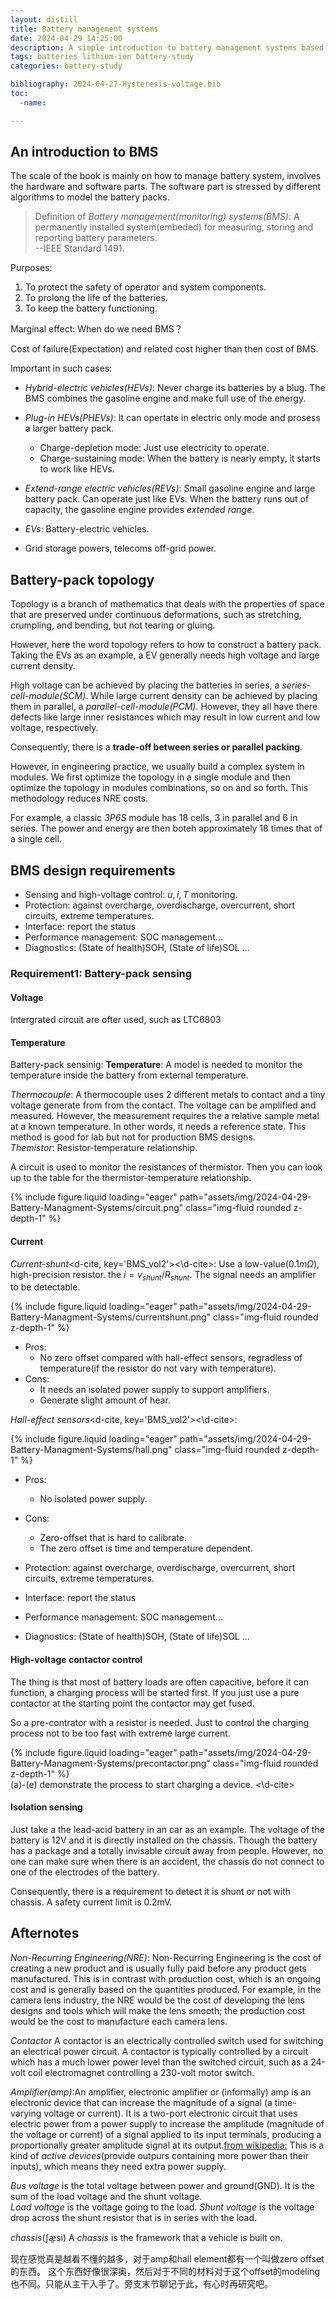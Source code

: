 ```yaml
---
layout: distill
title: Battery management systems
date: 2024-04-29 14:25:00
description: A simple introduction to battery management systems based on L. Plett's book and C26 lecture notes.  
tags: batteries lithium-ion battery-study
categories: battery-study

bibliography: 2024-04-27-Hysteresis-voltage.bib
toc:
  -name:

---
```


## An introduction to BMS

The scale of the book is mainly on how to manage battery system, involves the hardware and software parts. The software part is stressed by different algorithms to model the battery packs.  

>Definition of *Battery management(monitoring) systems(BMS)*: A permanently installed system(embeded) for measuring, storing and reporting battery parameters.  
>--IEEE Standard 1491.  

Purposes:

1. To protect the safety of operator and system components.  
2. To prolong the life of the batteries.  
3. To keep the battery functioning.  

Marginal effect: When do we need BMS？  

Cost of failure(Expectation) and related cost higher than then cost of BMS.  

Important in such cases:

* *Hybrid-electric vehicles(HEVs)*: Never charge its batteries by a blug. The BMS combines the gasoline engine and make full use of the energy.  
* *Plug-in HEVs(PHEVs)*: It can opertate in electric only mode and prosess a larger battery pack. 
  * Charge-depletion mode: Just use electricity to operate.
  * Charge-sustaining mode: When the battery is nearly empty, it starts to work like HEVs.  
* *Extend-range electric vehicles(REVs)*: Small gasoline engine and large battery pack. Can operate just like EVs. When the battery runs out of capacity, the gasoline engine provides *extended range*.  
* *EVs*: Battery-electric vehicles.  

* Grid storage powers, telecoms off-grid power.  

## Battery-pack topology

Topology is a branch of mathematics that deals with the properties of space that are preserved under continuous deformations, such as stretching, crumpling, and bending, but not tearing or gluing.  

However, here the word topology refers to how to construct a battery pack. Taking the EVs as an example, a EV generally needs high voltage and large current density.  

High voltage can be achieved by placing the batteries in series, a *series-cell-module(SCM)*. While large current density can be achieved by placing them in parallel, a *parallel-cell-module(PCM)*. However, they all have there defects like large inner resistances which may result in low current and low voltage, respectively.  

Consequently, there is a **trade-off between series or parallel packing**.  

However, in engineering practice, we usually build a complex system in modules. We first optimize the topology in a single module and then optimize the topology in modules combinations, so on and so forth.  This methodology reduces NRE costs.  

For example, a classic *3P6S* module has 18 cells, 3 in parallel and 6 in series. The power and energy are then boteh approximately 18 times that of a single cell.  

## BMS design requirements

* Sensing and high-voltage control: $u,i,T$ monitoring.
* Protection: against overcharge, overdischarge, overcurrent, short circuits, extreme temperatures.  
* Interface: report the status
* Performance management: SOC management...
* Diagnostics: (State of health)SOH, (State of life)SOL ...

### Requirement1: Battery-pack sensing

#### Voltage

Intergrated circuit are ofter used, such as LTC6803  

#### Temperature

Battery-pack sensinig: **Temperature**: A model is needed to monitor the temperature inside the battery from external temperature.  

*Thermocouple*: A thermocouple uses 2 different metals to contact and a tiny voltage generate from from the contact. The voltage can be amplified and measured. However, the measurement requires the a relative sample metal at a known temperature.  In other words, it needs a reference state. This method is good for lab but not for production BMS designs.  
*Themistor*: Resistor-temperature relationship.  

A circuit is used to monitor the resistances of thermistor. Then you can look up to the table for the thermistor-temperature relationship.  

<div class="row mt-3">
    <div class="col-sm mt-3 mt-md-0">
        {% include figure.liquid loading="eager" path="assets/img/2024-04-29-Battery-Managment-Systems/circuit.png" class="img-fluid rounded z-depth-1" %}
    </div>
</div>

#### Current  

*Current-shunt*<d-cite, key='BMS_vol2'><\d-cite>: Use a low-value($0.1m\Omega$), high-precision resistor. the $i = v_{shunt}/R_{shunt}$. The signal needs an amplifier to be detectable. 

<div class="row mt-3">
    <div class="col-sm mt-3 mt-md-0">
        {% include figure.liquid loading="eager" path="assets/img/2024-04-29-Battery-Managment-Systems/currentshunt.png" class="img-fluid rounded z-depth-1" %}
    </div>
</div>

* Pros:
  * No zero offset compared with hall-effect sensors, regradless of temperature(if the resistor do not vary with temperature).
* Cons:
  * It needs an isolated power supply to support amplifiers.  
  * Generate slight amount of hear.  

*Hall-effect sensors*<d-cite, key='BMS_vol2'><\d-cite>:  

<div class="row mt-3">
    <div class="col-sm mt-3 mt-md-0">
        {% include figure.liquid loading="eager" path="assets/img/2024-04-29-Battery-Managment-Systems/hall.png" class="img-fluid rounded z-depth-1" %}
    </div>
</div>

* Pros:
  * No isolated power supply.  
* Cons:
  * Zero-offset that is hard to calibrate.  
  * The zero offset is time and temperature dependent.  

* Protection: against overcharge, overdischarge, overcurrent, short circuits, extreme temperatures.  
* Interface: report the status
* Performance management: SOC management...
* Diagnostics: (State of health)SOH, (State of life)SOL ...

#### High-voltage contactor control

The thing is that most of battery loads are often capacitive, before it can function, a charging process will be started first. If you just use a pure contactor at the starting point the contactor may get fused.  

So a pre-contrator with a resistor is needed. Just to control the charging process not to be too fast with extreme large current.  

<div class="row mt-3">
    <div class="col-sm mt-3 mt-md-0">
        {% include figure.liquid loading="eager" path="assets/img/2024-04-29-Battery-Managment-Systems/precontactor.png" class="img-fluid rounded z-depth-1" %}
    </div>
</div>
<div class="caption">
    (a)-(e) demonstrate the process to start charging a device.  <d-cite, key='BMS_vol2'><\d-cite>
</div>

#### Isolation sensing

Just take a the lead-acid battery in an car as an example. The voltage of the battery is 12V and it is directly installed on the chassis.  Though the battery has a package and a totally invisable circuit away from people. However, no one can make sure when there is an accident, the chassis do not connect to one of the electrodes of the battery.  

Consequently, there is a requirement to detect it is shunt or not with chassis. A safety current limit is 0.2mV.  

## Afternotes

*Non-Recurring Engineering(NRE)*: Non-Recurring Engineering is the cost of creating a new product and is usually fully paid before any product gets manufactured. This is in contrast with production cost, which is an ongoing cost and is generally based on the quantities produced. For example, in the camera lens industry, the NRE would be the cost of developing the lens designs and tools which will make the lens smooth; the production cost would be the cost to manufacture each camera lens.  

*Contactor* A contactor is an electrically controlled switch used for switching an electrical power circuit. A contactor is typically controlled by a circuit which has a much lower power level than the switched circuit, such as a 24-volt coil electromagnet controlling a 230-volt motor switch.  

*Amplifier(amp)*:An amplifier, electronic amplifier or (informally) amp is an electronic device that can increase the magnitude of a signal (a time-varying voltage or current). It is a two-port electronic circuit that uses electric power from a power supply to increase the amplitude (magnitude of the voltage or current) of a signal applied to its input terminals, producing a proportionally greater amplitude signal at its output.[from wikipedia:](https://en.wikipedia.org/wiki/Amplifier)  This is a kind of *active devices*(provide outpurs containing more power than their inputs), which means they need extra power supply.  

*Bus voltage* is the total voltage between power and ground(GND). It is the sum of the load voltage and the shunt voltage.  
*Load voltage* is the voltage going to the load.
*Shunt voltage* is the voltage drop across the shunt resistor that is in series with the load.

*chassis*(ʃæ̱si) A *chassis* is the framework that a vehicle is built on.



现在感觉真是越看不懂的越多，对于amp和hall element都有一个叫做zero offset的东西。 这个东西好像很深奥，然后对于不同的材料对于这个offset的modeling也不同。只能从主干入手了。旁支末节聊记于此，有心时再研究吧。  
